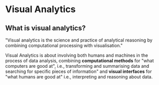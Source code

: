 # Visual Analytics

## What is visual analytics?

<div class="note" label>
"Visual analytics is the science and practice of analytical reasoning by combining computational processing with visualisation."
</div>

Visual Analytics is about involving both humans and machines in the process of data analysis, combining **computational methods** for "what computers are good at", i.e., transforming and summarising data and searching for specific pieces of information" and **visual interfaces** for "what humans are good at" i.e., interpreting and reasoning about data.
